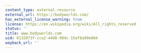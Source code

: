 ```yaml
---
content_type: external-resource
external_url: https://bodyworlds.com/
has_external_license_warning: true
license: https://en.wikipedia.org/wiki/All_rights_reserved
status: ''
title: www.bodyworlds.com
uid: 0132073f-cca2-44d8-904c-15ef8a99e004
wayback_url: ''
---
```

